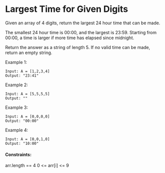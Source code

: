 # Largest Time for Given Digits

Given an array of 4 digits, return the largest 24 hour time that can be made.

The smallest 24 hour time is 00:00, and the largest is 23:59.  Starting from 00:00, a time is larger if more time has elapsed since midnight.

Return the answer as a string of length 5.  If no valid time can be made, return an empty string.

Example 1:

	Input: A = [1,2,3,4]
	Output: "23:41"

Example 2:

	Input: A = [5,5,5,5]
	Output: ""

Example 3:

	Input: A = [0,0,0,0]
	Output: "00:00"

Example 4:

	Input: A = [0,0,1,0]
	Output: "10:00"
 

#### Constraints:

arr.length == 4
0 <= arr[i] <= 9
